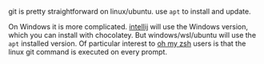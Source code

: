 git is pretty straightforward on linux/ubuntu. use `apt` to install and update.

On Windows it is more complicated. [intellij](intellij.md) will use the Windows version, which you can install with chocolatey. But windows/wsl/ubuntu will use the `apt` installed version. Of particular interest to [oh my zsh](oh-my-zsh.md) users is that the linux git command is executed on every prompt.
